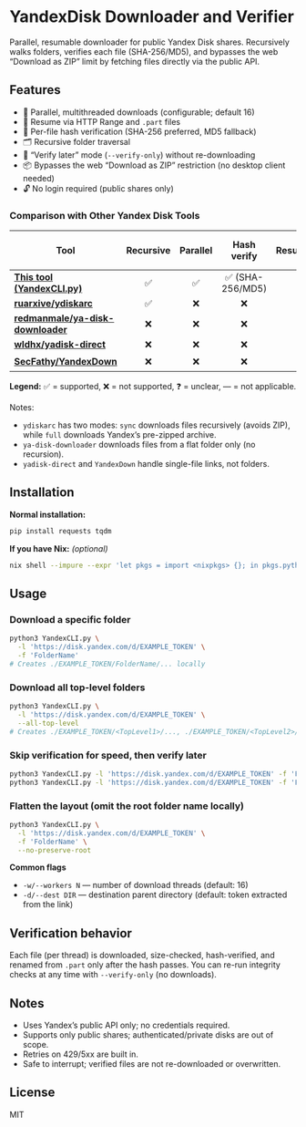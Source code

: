 # YandexDisk Downloader and Verifier

Parallel, resumable downloader for public Yandex Disk shares. Recursively walks folders, verifies each file (SHA-256/MD5), and bypasses the web “Download as ZIP” limit by fetching files directly via the public API.

## Features

- 🚀 Parallel, multithreaded downloads (configurable; default 16)
- 🔄 Resume via HTTP Range and `.part` files
- 🔐 Per-file hash verification (SHA-256 preferred, MD5 fallback)
- 🗂️ Recursive folder traversal
- 🧪 “Verify later” mode (`--verify-only`) without re-downloading
- 📦 Bypasses the web “Download as ZIP” restriction (no desktop client needed)
- 🔓 No login required (public shares only)

### Comparison with Other Yandex Disk Tools

| Tool | Recursive | Parallel | Hash verify | Resumable | Preserves tree | **Avoids web ZIP** | CLI |
|---|:--:|:--:|:--:|:--:|:--:|:--:|:--:|
| **[This tool (YandexCLI.py)](YandexCLI.py)** | ✅ | ✅ | ✅ (SHA-256/MD5) | ✅ | ✅ | ✅ | ✅ |
| **[ruarxive/ydiskarc](https://github.com/ruarxive/ydiskarc)** | ✅ | ❌ | ❌ | ❌ | ✅ | ✅ / ❌ | ✅ |
| **[redmanmale/ya-disk-downloader](https://github.com/redmanmale/ya-disk-downloader)** | ❌ | ❌ | ❌ | ❓ | — | ❓ | ✅ |
| **[wldhx/yadisk-direct](https://github.com/wldhx/yadisk-direct)** | ❌ | ❌ | ❌ | ❌ | — | — | ✅ |
| **[SecFathy/YandexDown](https://github.com/SecFathy/YandexDown)** | ❌ | ❌ | ❌ | ❓ | — | ❌ | ✅ |

**Legend:** ✅ = supported, ❌ = not supported, ❓ = unclear, — = not applicable.

Notes:  
- `ydiskarc` has two modes: `sync` downloads files recursively (avoids ZIP), while `full` downloads Yandex’s pre-zipped archive.  
- `ya-disk-downloader` downloads files from a flat folder only (no recursion).  
- `yadisk-direct` and `YandexDown` handle single-file links, not folders.

## Installation

**Normal installation:**
```bash
pip install requests tqdm
```

**If you have Nix:** *(optional)*
```bash
nix shell --impure --expr 'let pkgs = import <nixpkgs> {}; in pkgs.python312.withPackages (ps: [ ps.requests ps.tqdm ])'
```

## Usage

### Download a specific folder

```bash
python3 YandexCLI.py \
  -l 'https://disk.yandex.com/d/EXAMPLE_TOKEN' \
  -f 'FolderName'
# Creates ./EXAMPLE_TOKEN/FolderName/... locally
```

### Download all top-level folders

```bash
python3 YandexCLI.py \
  -l 'https://disk.yandex.com/d/EXAMPLE_TOKEN' \
  --all-top-level
# Creates ./EXAMPLE_TOKEN/<TopLevel1>/..., ./EXAMPLE_TOKEN/<TopLevel2>/...
```

### Skip verification for speed, then verify later

```bash
python3 YandexCLI.py -l 'https://disk.yandex.com/d/EXAMPLE_TOKEN' -f 'FolderName' --no-verify
python3 YandexCLI.py -l 'https://disk.yandex.com/d/EXAMPLE_TOKEN' -f 'FolderName' --verify-only
```

### Flatten the layout (omit the root folder name locally)

```bash
python3 YandexCLI.py \
  -l 'https://disk.yandex.com/d/EXAMPLE_TOKEN' \
  -f 'FolderName' \
  --no-preserve-root
```

**Common flags**

- `-w/--workers N` — number of download threads (default: 16)
- `-d/--dest DIR` — destination parent directory (default: token extracted from the link)

## Verification behavior

Each file (per thread) is downloaded, size-checked, hash-verified, and renamed from `.part` only after the hash passes. You can re-run integrity checks at any time with `--verify-only` (no downloads).

## Notes

- Uses Yandex’s public API only; no credentials required.
- Supports only public shares; authenticated/private disks are out of scope.
- Retries on 429/5xx are built in.
- Safe to interrupt; verified files are not re-downloaded or overwritten.

## License

MIT
